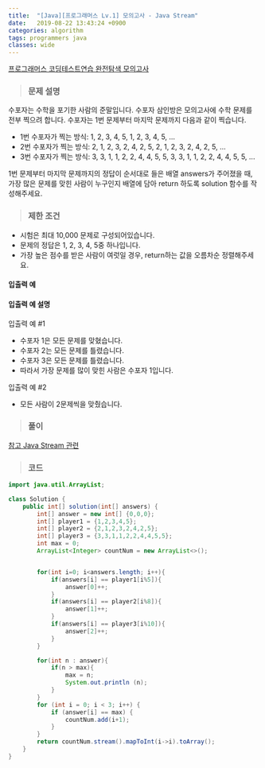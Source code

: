 ```yaml
---
title:  "[Java][프로그래머스 Lv.1] 모의고사 - Java Stream"
date:   2019-08-22 13:43:24 +0900
categories: algorithm
tags: programmers java
classes: wide
---
```


[프로그래머스 코딩테스트연습 완전탐색 모의고사](https://programmers.co.kr/learn/courses/30/lessons/42840)

> ### 문제 설명  
수포자는 수학을 포기한 사람의 준말입니다. 수포자 삼인방은 모의고사에 수학 문제를 전부 찍으려 합니다. 수포자는 1번 문제부터 마지막 문제까지 다음과 같이 찍습니다.  


- 1번 수포자가 찍는 방식: 1, 2, 3, 4, 5, 1, 2, 3, 4, 5, ...  
- 2번 수포자가 찍는 방식: 2, 1, 2, 3, 2, 4, 2, 5, 2, 1, 2, 3, 2, 4, 2, 5, ...  
- 3번 수포자가 찍는 방식: 3, 3, 1, 1, 2, 2, 4, 4, 5, 5, 3, 3, 1, 1, 2, 2, 4, 4, 5, 5, ...  

1번 문제부터 마지막 문제까지의 정답이 순서대로 들은 배열 answers가 주어졌을 때, 가장 많은 문제를 맞힌 사람이 누구인지 배열에 담아 return 하도록 solution 함수를 작성해주세요.  

> ### 제한 조건  

- 시험은 최대 10,000 문제로 구성되어있습니다.  
- 문제의 정답은 1, 2, 3, 4, 5중 하나입니다.  
- 가장 높은 점수를 받은 사람이 여럿일 경우, return하는 값을 오름차순 정렬해주세요.  

#### 입출력 예  


#### 입출력 예 설명  

입출력 예 #1  

- 수포자 1은 모든 문제를 맞혔습니다.  
- 수포자 2는 모든 문제를 틀렸습니다.  
- 수포자 3은 모든 문제를 틀렸습니다.  
- 따라서 가장 문제를 많이 맞힌 사람은 수포자 1입니다.  

입출력 예 #2   

- 모든 사람이 2문제씩을 맞췄습니다.  


> ### 풀이  

[참고 Java Stream 관련](https://futurecreator.github.io/2018/08/26/java-8-streams/)  


  
> ### 코드  

```java  
import java.util.ArrayList;

class Solution {
    public int[] solution(int[] answers) {
        int[] answer = new int[] {0,0,0};
        int[] player1 = {1,2,3,4,5};
        int[] player2 = {2,1,2,3,2,4,2,5};
        int[] player3 = {3,3,1,1,2,2,4,4,5,5};
        int max = 0;
        ArrayList<Integer> countNum = new ArrayList<>();


        for(int i=0; i<answers.length; i++){
            if(answers[i] == player1[i%5]){
                answer[0]++;
            }
            if(answers[i] == player2[i%8]){
                answer[1]++;
            }
            if(answers[i] == player3[i%10]){
                answer[2]++;
            }
        }

        for(int n : answer){
            if(n > max){
                max = n;
                System.out.println (n);
            }
        }
        for (int i = 0; i < 3; i++) {
            if (answer[i] == max) {
                countNum.add(i+1);
            }
        }
        return countNum.stream().mapToInt(i->i).toArray();
    }
}
```

